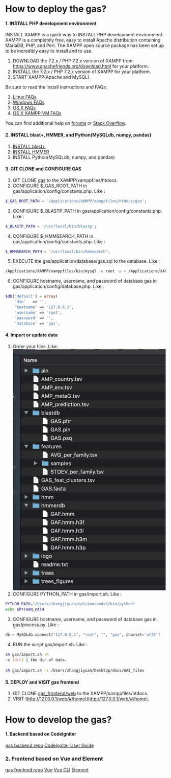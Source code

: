 # How to deploy the gas?
#### 1. INSTALL PHP development environment
INSTALL XAMPP is a quick way to  INSTALL PHP development environment. XAMPP is a completely free, easy to install Apache distribution containing MariaDB, PHP, and Perl. The XAMPP open source package has been set up to be incredibly easy to install and to use.

1. DOWNLOAD the 7.2.x / PHP 7.2.x version of XAMPP from https://www.apachefriends.org/download.html for your platform.
2. INSTALL the 7.2.x / PHP 7.2.x version of XAMPP for your platform.
3. START XAMPP(Apache and MySQL).

Be sure to read the install instructions and FAQs:
1. [Linux FAQs](https://www.apachefriends.org/faq_linux.html)
2. [Windows FAQs](https://www.apachefriends.org/faq_windows.html)
3. [OS X FAQs](https://www.apachefriends.org/faq_osx.html)
4. [OS X XAMPP-VM FAQs](https://www.apachefriends.org/faq_stackman.html)

You can find additional help on [forums](https://community.apachefriends.org/) or [Stack Overflow](http://stackoverflow.com/search?q=xampp).

#### 2. INSTALL blast+, HMMER, and Python(MySQLdb, numpy, pandas)
1. [INSTALL blast+](https://www.ncbi.nlm.nih.gov/books/NBK52640/)
2. [INSTALL HMMER](http://www.hmmer.org/documentation.html)
3. INSTALL Python(MySQLdb, numpy, and pandas)

#### 3. GIT CLONE and CONFIGURE GAS
1. GIT CLONE [gas](https://github.com/BlueFishManCN/gas) to the XAMPP/xamppfiles/htdocs.
2. CONFIGURE $_GAS_ROOT_PATH in gas/application/config/constants.php. Like :
```php
$_GAS_ROOT_PATH = '/Applications/XAMPP/xamppfiles/htdocs/gas';
```
3. CONFIGURE $_BLASTP_PATH in gas/application/config/constants.php. Like :
```php
$_BLASTP_PATH = '/usr/local/bin/blastp';
```
4. CONFIGURE $_HMMSEARCH_PATH in gas/application/config/constants.php. Like :
```php
$_HMMSEARCH_PATH = '/usr/local/bin/hmmsearch';
```
5. EXECUTE the gas/application/database/gas.sql to the database.
Like :
```bash
/Applications/XAMPP/xamppfiles/bin/mysql -u root -p < /Applications/XAMPP/htdocs/gas/application/database/gas.sql
```
6. CONFIGURE hostname, username, and password of database gas in gas/application/config/database.php. Like :
```php
$db['default'] = array(
	'dsn'	=> '',
	'hostname' => '127.0.0.1',
	'username' => 'root',
	'password' => '',
	'database' => 'gas',
```
#### 4. Import or update data
1. Order your files. Like:
![](https://github.com/BlueFishManCN/gas/blob/master/tree.png)
2. CONFIGURE PYTHON_PATH in gas/import.sh. Like :
```sh
PYTHON_PATH="/Users/zhangjiyuan/opt/anaconda3/bin/python"
echo $PYTHON_PATH
```
3. CONFIGURE hostname, username, and password of database gas in gas/process.py. Like :
```python
db = MySQLdb.connect("127.0.0.1", "root", "", "gas", charset='utf8')
```
4. RUN the script gas/import.sh. Like :
```sh
sh gas/import.sh -h
-s [dir] | the dir of data.

sh gas/import.sh -s /Users/zhangjiyuan/Desktop/docs/GAS_files
```
#### 5. DEPLOY and VISIT gas frontend
1. GIT CLONE [gas_frontend/web](https://github.com/BlueFishManCN/gas-frontend/tree/master/web) to the XAMPP/xamppfiles/htdocs.
2. VISIT [http://127.0.0.1/web/#/home](http://127.0.0.1/web/#/home).

# How to develop the gas?
#### 1. Backend based on CodeIgniter
[gas backend repo](https://github.com/BlueFishManCN/gas)
[CodeIgniter User Guide](https://www.codeigniter.com/userguide3/index.html)
### 2. Frontend based on Vue and Element
[gas frontend repo](https://github.com/BlueFishManCN/gas-frontend)
[Vue](https://vuejs.org/index.html)
[Vue CLI](https://cli.vuejs.org/)
[Element](https://element.eleme.cn/#/en-US)
